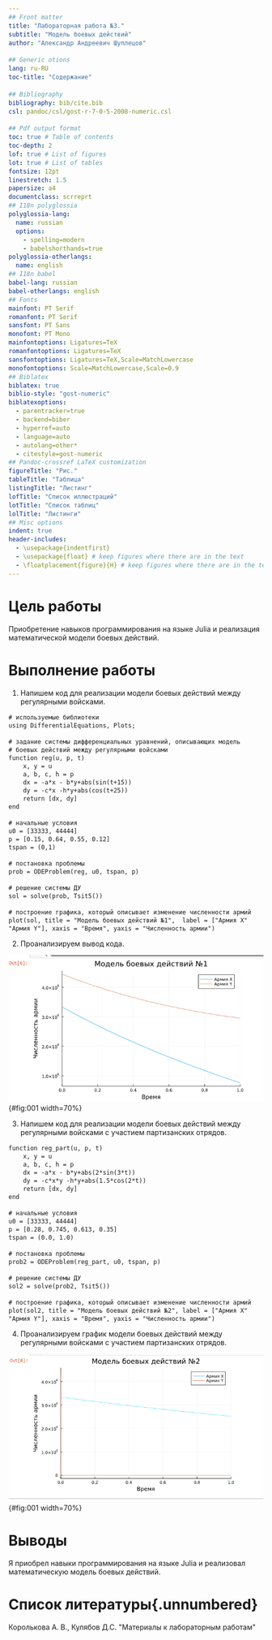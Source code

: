 ```yaml
---
## Front matter
title: "Лабораторная работа №3."
subtitle: "Модель боевых действий"
author: "Александр Андреевич Шуплецов"

## Generic otions
lang: ru-RU
toc-title: "Содержание"

## Bibliography
bibliography: bib/cite.bib
csl: pandoc/csl/gost-r-7-0-5-2008-numeric.csl

## Pdf output format
toc: true # Table of contents
toc-depth: 2
lof: true # List of figures
lot: true # List of tables
fontsize: 12pt
linestretch: 1.5
papersize: a4
documentclass: scrreprt
## I18n polyglossia
polyglossia-lang:
  name: russian
  options:
	- spelling=modern
	- babelshorthands=true
polyglossia-otherlangs:
  name: english
## I18n babel
babel-lang: russian
babel-otherlangs: english
## Fonts
mainfont: PT Serif
romanfont: PT Serif
sansfont: PT Sans
monofont: PT Mono
mainfontoptions: Ligatures=TeX
romanfontoptions: Ligatures=TeX
sansfontoptions: Ligatures=TeX,Scale=MatchLowercase
monofontoptions: Scale=MatchLowercase,Scale=0.9
## Biblatex
biblatex: true
biblio-style: "gost-numeric"
biblatexoptions:
  - parentracker=true
  - backend=biber
  - hyperref=auto
  - language=auto
  - autolang=other*
  - citestyle=gost-numeric
## Pandoc-crossref LaTeX customization
figureTitle: "Рис."
tableTitle: "Таблица"
listingTitle: "Листинг"
lofTitle: "Список иллюстраций"
lotTitle: "Список таблиц"
lolTitle: "Листинги"
## Misc options
indent: true
header-includes:
  - \usepackage{indentfirst}
  - \usepackage{float} # keep figures where there are in the text
  - \floatplacement{figure}{H} # keep figures where there are in the text
---
```


# Цель работы

 Приобретение навыков программирования на языке Julia и реализация математической модели боевых действий.

# Выполнение работы

1. Напишем код для реализации модели боевых действий между регулярными войсками.

```
# используемые библиотеки
using DifferentialEquations, Plots;

# задание системы дифференциальных уравнений, описывающих модель 
# боевых действий между регулярными войсками
function reg(u, p, t)
    x, y = u
    a, b, c, h = p
    dx = -a*x - b*y+abs(sin(t+15))
    dy = -c*x -h*y+abs(cos(t+25))
    return [dx, dy]
end

# начальные условия
u0 = [33333, 44444]
p = [0.15, 0.64, 0.55, 0.12]
tspan = (0,1)

# постановка проблемы
prob = ODEProblem(reg, u0, tspan, p)

# решение системы ДУ
sol = solve(prob, Tsit5())

# построение графика, который описывает изменение численности армий
plot(sol, title = "Модель боевых действий №1",  label = ["Армия X" "Армия Y"], xaxis = "Время", yaxis = "Численность армии")

```

2. Проанализируем вывод кода.

![график боевых действий между регулярными войсками](image/1.png){#fig:001 width=70%}

3. Напишем код для реализации модели боевых действий между регулярными войсками с участием партизанских отрядов.

```
function reg_part(u, p, t)
    x, y = u
    a, b, c, h = p
    dx = -a*x - b*y+abs(2*sin(3*t))
    dy = -c*x*y -h*y+abs(1.5*cos(2*t))
    return [dx, dy]
end

# начальные условия
u0 = [33333, 44444]
p = [0.28, 0.745, 0.613, 0.35]
tspan = (0.0, 1.0)

# постановка проблемы
prob2 = ODEProblem(reg_part, u0, tspan, p)

# решение системы ДУ
sol2 = solve(prob2, Tsit5())

# построение графика, который описывает изменение численности армий
plot(sol2, title = "Модель боевых действий №2", label = ["Армия X" "Армия Y"], xaxis = "Время", yaxis = "Численность армии")

```

4. Проанализируем график модели боевых действий между регулярными войсками с участием партизанских отрядов.

![график боевых действий между регулярными войсками с участием партизанских отрядов](image/2.png){#fig:001 width=70%}

# Выводы

Я приобрел навыки программирования на языке Julia и реализовал математическую модель боевых действий.

# Список литературы{.unnumbered}

Королькова А. В., Кулябов Д.С. "Материалы к лабораторным работам"
